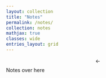 ```yaml
---
layout: collection
title: "Notes"
permalink: /notes/
collection: notes
mathjax: true
classes: wide
entries_layout: grid
---
```


$$\leftarrow$$ Notes over here